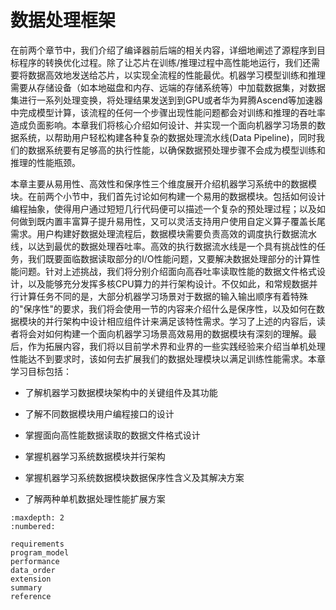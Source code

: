 # 数据处理框架

在前两个章节中，我们介绍了编译器前后端的相关内容，详细地阐述了源程序到目标程序的转换优化过程。除了让芯片在训练/推理过程中高性能地运行，我们还需要将数据高效地发送给芯片，以实现全流程的性能最优。机器学习模型训练和推理需要从存储设备（如本地磁盘和内存、远端的存储系统等）中加载数据集，对数据集进行一系列处理变换，将处理结果发送到到GPU或者华为昇腾Ascend等加速器中完成模型计算，该流程的任何一个步骤出现性能问题都会对训练和推理的吞吐率造成负面影响。本章我们将核心介绍如何设计、并实现一个面向机器学习场景的数据系统，以帮助用户轻松构建各种复杂的数据处理流水线(Data
Pipeline)，同时我们的数据系统要有足够高的执行性能，以确保数据预处理步骤不会成为模型训练和推理的性能瓶颈。

本章主要从易用性、高效性和保序性三个维度展开介绍机器学习系统中的数据模块。在前两个小节中，我们首先讨论如何构建一个易用的数据模块。包括如何设计编程抽象，使得用户通过短短几行代码便可以描述一个复杂的预处理过程；以及如何做到既内置丰富算子提升易用性，又可以灵活支持用户使用自定义算子覆盖长尾需求。用户构建好数据处理流程后，数据模块需要负责高效的调度执行数据流水线，以达到最优的数据处理吞吐率。高效的执行数据流水线是一个具有挑战性的任务，我们既要面临数据读取部分的I/O性能问题，又要解决数据处理部分的计算性能问题。针对上述挑战，我们将分别介绍面向高吞吐率读取性能的数据文件格式设计，以及能够充分发挥多核CPU算力的并行架构设计。不仅如此，和常规数据并行计算任务不同的是，大部分机器学习场景对于数据的输入输出顺序有着特殊的"保序性"的要求，我们将会使用一节的内容来介绍什么是保序性，以及如何在数据模块的并行架构中设计相应组件计来满足该特性需求。学习了上述的内容后，读者将会对如何构建一个面向机器学习场景高效易用的数据模块有深刻的理解。最后，作为拓展内容，我们将以目前学术界和业界的一些实践经验来介绍当单机处理性能达不到要求时，该如何去扩展我们的数据处理模块以满足训练性能需求。本章学习目标包括：

-   了解机器学习数据模块架构中的关键组件及其功能

-   了解不同数据模块用户编程接口的设计

-   掌握面向高性能数据读取的数据文件格式设计

-   掌握机器学习系统数据模块并行架构

-   掌握机器学习系统数据模块数据保序性含义及其解决方案

-   了解两种单机数据处理性能扩展方案


```toc
:maxdepth: 2
:numbered:

requirements
program_model
performance
data_order
extension
summary
reference

```